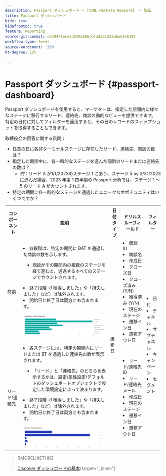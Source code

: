 ```yaml
---
description: Passport ダッシュボード — [!DNL Marketo Measure]  — 製品
title: Passport ダッシュボード
hide: true
hidefromtoc: true
feature: Reporting
source-git-commit: c6d9471ece2d249b68bcbfa259c328a6ab5e6192
workflow-type: tm+mt
source-wordcount: '290'
ht-degree: 12%

---
```


# Passport ダッシュボード {#passport-dashboard}

Passport ダッシュボードを使用すると、マーケターは、指定した期間内に様々なステージに移行するリード、連絡先、商談の動的なビューを提供できます。 特定の日付に対してフィルターを適用すると、その日のレコードのスナップショットを取得することもできます。

取締役会の回答に関する質問：

* 任意の日に各非ターミナルステージに存在したリード、連絡先、商談の数は？
* 指定した期間中に、各一時的なステージを進んだ個別のリードまたは連絡先の数は？
   * _例_：リード A が1/1/2023のステージ 1 にあり、ステージ 5 by 3/31/2023に進んだ場合、2023 年第 1 四半期の Passport 分析では、ステージ 1 ～ 5 のリード A がカウントされます。
* 特定の期間に各一時的なステージを通過したユニークなオポチュニティはいくつですか？

<table style="table-layout:auto"> 
<tbody>
<tr> 
   <th>コンポーネント</th> 
   <th>説明</th>
   <th>日付タイプ</th>
   <th>ドリルスルーフィールド</th>
   <th>フィルター</th>
  </tr>
  <tr>
    <td>商談</td>
    <td><li>各段階は、特定の期間に BAT を通過した商談の数を示します。</li>
<ul style="padding-left: 30px;"><li>商談がその期間内の複数のステージを経て進むと、通過するすべてのステージでカウントされます。</li></ul>
<li>終了段階（「獲得しました」や「損失しました」など）は除外されます。</li>
<li>開始日と終了日は両方とも含まれます。</li>
<br/><img src="assets/passport-dashboard-1.png" width="600"></td>
    <td rowspan="2">遷移日</td>
    <td><li>商談 ID</li>
<li>商談名</li>
<li>作成日</li>
<li>クローズ日</li>
<li>クローズ済み (Y/N)</li>
<li>獲得済み (Y/N)</li>
<li>現在のステージ</li>
<li>遷移イン日</li>
<li>遷移アウト日</li></td>
    <td rowspan="2"><li>日付</li>
<li>チャネル</li>
<li>サブチャネル</li>
<li>キャンペーン</li>
<li>セグメント</li></td>
  </tr>
  <tr>
    <td>リード/連絡先</td>
    <td><li>各ステージには、特定の期間内にリードまたは BT を通過した連絡先の数が表示されます。</li>
<ul style="padding-left: 30px;"><li>「リード」と「連絡先」のどちらを表示するかは、設定/属性設定/デフォルトのダッシュボードオブジェクトで設定した環境設定によって決まります。</li></ul>
<li>終了段階（「獲得しました」や「損失しました」など）は除外されます。</li>
<li>開始日と終了日は両方とも含まれます。</li>
<br/><img src="assets/passport-dashboard-2.png" width="600"></td>
    <td><li>リード/連絡先 ID</li>
<li>リード/連絡先メール</li>
<li>作成日</li>
<li>現在のステージ</li>
<li>遷移イン日</li>
<li>遷移アウト日</li></td>
  </tr>
</tbody>
</table>

>[!MORELIKETHIS]
>
>[Discover ダッシュボードの基本](/help/marketo-measure-discover-ui/dashboards/discover-dashboard-basics.md){target="_blank"}

